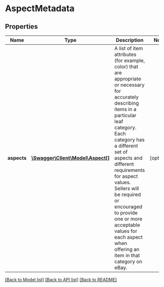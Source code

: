 # AspectMetadata

## Properties
Name | Type | Description | Notes
------------ | ------------- | ------------- | -------------
**aspects** | [**\Swagger\Client\Model\Aspect[]**](Aspect.md) | A list of item attributes (for example, color) that are appropriate or necessary for accurately describing items in a particular leaf category. Each category has a different set of aspects and different requirements for aspect values. Sellers will be required or encouraged to provide one or more acceptable values for each aspect when offering an item in that category on eBay. | [optional] 

[[Back to Model list]](../README.md#documentation-for-models) [[Back to API list]](../README.md#documentation-for-api-endpoints) [[Back to README]](../README.md)


